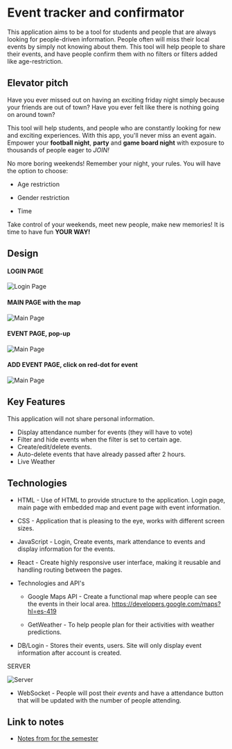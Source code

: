 # Event tracker and confirmator

This application aims to be a tool for students and people that are always looking for people-driven information. People often will miss their local events by simply not knowing about them. This tool will help people to share their events, and have people confirm them with no filters or filters added like age-restriction.

## Elevator pitch

Have you ever missed out on having an exciting friday night simply because your friends are out of town? Have you ever felt like there is nothing going on around town?

This tool will help students, and people who are constantly looking for new and exciting experiences.
With this app, you'll never miss an event again. Empower your **football night**, **party** and **game board night** with exposure to thousands of people eager to _JOIN!_

No more boring weekends! Remember your night, your rules. You will have the option to choose:

* Age restriction

* Gender restriction

* Time

Take control of your weekends, meet new people, make new memories! It is time to have fun **YOUR WAY!**

## Design

#### LOGIN PAGE
![Login Page](/WhatsApp%20Image%202024-09-14%20at%2023.06.19.jpeg)

#### MAIN PAGE with the map

![Main Page](/WhatsApp%20Image%202024-09-14%20at%2023.14.17.jpeg)
#### EVENT PAGE,   pop-up
![Main Page](/WhatsApp%20Image%202024-09-14%20at%2023.18.30.jpeg)
#### ADD EVENT PAGE, click on red-dot for event
![Main Page](/WhatsApp%20Image%202024-09-14%20at%2023.21.35.jpeg)


## Key Features

This application will not share personal information.
* Display attendance number for events (they will have to vote)
* Filter and hide events when the filter is set to certain age.
* Create/edit/delete events.
* Auto-delete events that have already passed after 2 hours.
* Live Weather

## Technologies

* HTML - Use of HTML to provide structure to the application. Login page, main page with embedded map and event page with event information.
* CSS - Application that is pleasing to the eye, works with different screen sizes.

* JavaScript - Login, Create events, mark attendance to events and display information for the events.

* React - Create highly responsive user interface, making it reusable and handling routing between the pages.


* Technologies and API's 
    * Google Maps API - Create a functional map where people can see the events in their local area. https://developers.google.com/maps?hl=es-419

    * GetWeather - To help people plan for their activities with weather predictions.

* DB/Login - Stores their events, users. Site will only display event information after account is created.

SERVER

![Server](/WhatsApp%20Image%202024-09-14%20at%2023.32.15.jpeg)

* WebSocket - People will post their _events_ and have a attendance button that will be updated with the number of people attending.




## Link to notes


- [Notes from for the semester](notes.md)